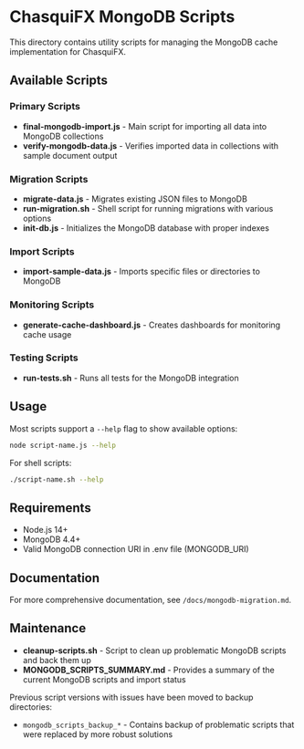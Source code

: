 # ChasquiFX MongoDB Scripts

This directory contains utility scripts for managing the MongoDB cache implementation for ChasquiFX.

## Available Scripts

### Primary Scripts

- **final-mongodb-import.js** - Main script for importing all data into MongoDB collections
- **verify-mongodb-data.js** - Verifies imported data in collections with sample document output

### Migration Scripts

- **migrate-data.js** - Migrates existing JSON files to MongoDB
- **run-migration.sh** - Shell script for running migrations with various options
- **init-db.js** - Initializes the MongoDB database with proper indexes

### Import Scripts

- **import-sample-data.js** - Imports specific files or directories to MongoDB

### Monitoring Scripts

- **generate-cache-dashboard.js** - Creates dashboards for monitoring cache usage

### Testing Scripts

- **run-tests.sh** - Runs all tests for the MongoDB integration

## Usage

Most scripts support a `--help` flag to show available options:

```bash
node script-name.js --help
```

For shell scripts:

```bash
./script-name.sh --help
```

## Requirements

- Node.js 14+
- MongoDB 4.4+
- Valid MongoDB connection URI in .env file (MONGODB_URI)

## Documentation

For more comprehensive documentation, see `/docs/mongodb-migration.md`.

## Maintenance

- **cleanup-scripts.sh** - Script to clean up problematic MongoDB scripts and back them up
- **MONGODB_SCRIPTS_SUMMARY.md** - Provides a summary of the current MongoDB scripts and import status

Previous script versions with issues have been moved to backup directories:

- `mongodb_scripts_backup_*` - Contains backup of problematic scripts that were replaced by more robust solutions
